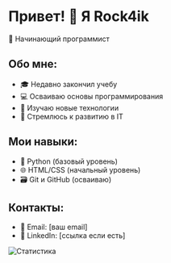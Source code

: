 # Привет! 👋 Я Rock4ik

🎯 Начинающий программист

## Обо мне:
- 🎓 Недавно закончил учебу
- 💻 Осваиваю основы программирования
- 🌱 Изучаю новые технологии
- 🚀 Стремлюсь к развитию в IT

## Мои навыки:
- 🐍 Python (базовый уровень)
- 🌐 HTML/CSS (начальный уровень)
- 🗃️ Git и GitHub (осваиваю)

## Контакты:
- 📧 Email: [ваш email]
- 💼 LinkedIn: [ссылка если есть]

![Статистика](https://github-readme-stats.vercel.app/api?username=Rock4ik&show_icons=true&theme=radical)
